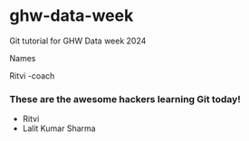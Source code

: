# ghw-data-week
Git tutorial for GHW Data week 2024 

Names 

Ritvi -coach

### These are the awesome hackers learning Git today!

- Ritvi
- Lalit Kumar Sharma
